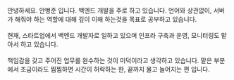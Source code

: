 <div>
  안녕하세요. 안병준 입니다.
  백엔드 개발을 주로 하고 있습니다. 언어와 상관없이, 서버가 해줘야 하는 역할에 대해 깊이 이해 하는것을 목표로 공부하고 있습니다.
  <br>
  <br>
  현재, 스타트업에서 백엔드 개발자로 일하고 있으며 인프라 구축과 운영, 모니터링도 맡아서 하고 있습니다.
  <br>
  <br>
  책임감을 갖고 주어진 업무를 완수하는 것이 미덕이라고 생각하고 있습니다.
  맡은 부분에서 조금이라도 찜찜하면 시간이 허락하는 한, 끝까지 물고 늘어지는 편 입니다.
</div>
